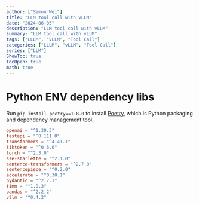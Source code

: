```yaml
---
author: ["Simon Wei"]
title: "LLM tool call with vLLM"
date: "2024-06-05"
description: "LLM tool call with vLLM"
summary: "LLM tool call with vLLM"
tags: ["LLLM", "vLLM", "Tool Call"]
categories: ["LLLM", "vLLM", "Tool Call"]
series: ["LLM"]
ShowToc: true
TocOpen: true
math: true
---
```



# Python ENV dependency libs

Run `pip install poetry==1.8.0` to install [Poetry](https://python-poetry.org/), which is Python packaging and dependency management tool.

```toml
openai = "^1.30.3"
fastapi = "^0.111.0"
transformers = "^4.41.1"
tiktoken = "^0.6.0"
torch = "^2.3.0"
sse-starlette = "^2.1.0"
sentence-transformers = "^2.7.0"
sentencepiece = "^0.2.0"
accelerate = "^0.30.1"
pydantic = "^2.7.1"
timm = "^1.0.3"
pandas = "^2.2.2"
vllm = "^0.4.2"
```